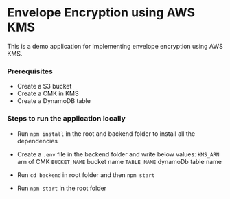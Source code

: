 # Envelope Encryption using AWS KMS

This is a demo application for implementing envelope encryption using AWS KMS.

### Prerequisites
- Create a S3 bucket
- Create a CMK in KMS
- Create a DynamoDB table

### Steps to run the application locally
- Run `npm install` in the root and backend folder to install all the dependencies
- Create a `.env` file in the backend folder and write below values:
    `KMS_ARN` arn of CMK
    `BUCKET_NAME` bucket name
    `TABLE_NAME` dynamoDb table name
    
- Run `cd backend` in root folder and then `npm start`
- Run `npm start` in the root folder

